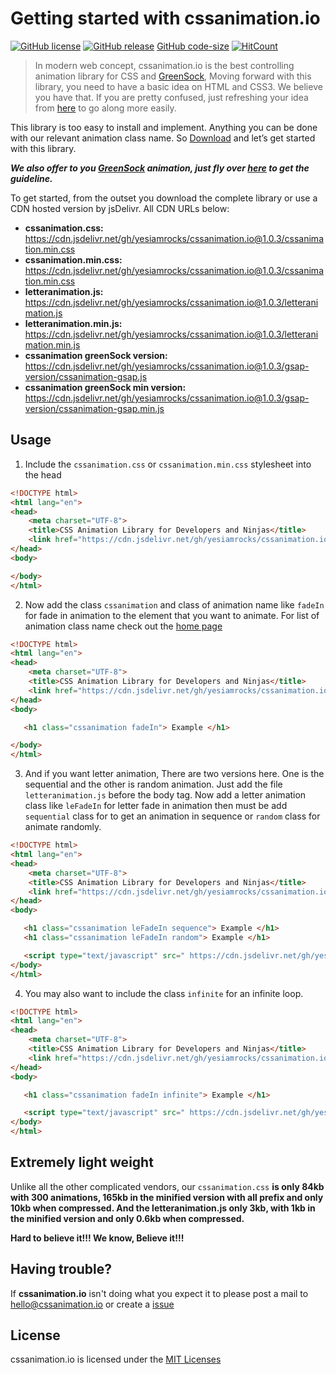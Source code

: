 # Getting started with cssanimation.io 

[![GitHub license](https://img.shields.io/github/license/Naereen/StrapDown.js.svg)](https://github.com/yesiamrocks/cssanimation.io/blob/master/LICENSE) 
[![GitHub release](https://img.shields.io/github/release/Naereen/StrapDown.js.svg)](https://github.com/yesiamrocks/cssanimation.io/releases/) 
[GitHub code-size](https://img.shields.io/github/languages/code-size/yesiamrocks/cssanimation.io?style=plastic)
[![HitCount](http://hits.dwyl.io/Naereen/badges.svg)](https://github.com/yesiamrocks/cssanimation.io/)

> In modern web concept, cssanimation.io is the best controlling animation library for CSS and [GreenSock](https://greensock.com/),  Moving forward with this library, you need to have a basic idea on HTML and CSS3. We believe you have that. If you are pretty confused, just refreshing your idea from [here](https://developer.mozilla.org/en-US/docs/Web/CSS/CSS_Animations) to go along more easily.

This library is too easy to install and implement. Anything you can be done with our relevant animation class name. So [Download](https://codeload.github.com/yesiamrocks/cssanimation.io/zip/master) and let’s get started with this library.

**_We also offer to you [GreenSock](https://greensock.com/) animation, just fly over [here](https://cssanimation.io/how-to-use.html) to get the guideline._**

To get started, from the outset you download the complete library or use a CDN hosted version by jsDelivr. All CDN URLs below:
- **cssanimation.css:** https://cdn.jsdelivr.net/gh/yesiamrocks/cssanimation.io@1.0.3/cssanimation.min.css
- **cssanimation.min.css:** https://cdn.jsdelivr.net/gh/yesiamrocks/cssanimation.io@1.0.3/cssanimation.min.css
- **letteranimation.js:** https://cdn.jsdelivr.net/gh/yesiamrocks/cssanimation.io@1.0.3/letteranimation.js
- **letteranimation.min.js:** https://cdn.jsdelivr.net/gh/yesiamrocks/cssanimation.io@1.0.3/letteranimation.min.js
- **cssanimation greenSock version:** https://cdn.jsdelivr.net/gh/yesiamrocks/cssanimation.io@1.0.3/gsap-version/cssanimation-gsap.js
- **cssanimation greenSock min version:** https://cdn.jsdelivr.net/gh/yesiamrocks/cssanimation.io@1.0.3/gsap-version/cssanimation-gsap.min.js


## Usage

1. Include the `cssanimation.css` or `cssanimation.min.css` stylesheet into the head 

``` html
<!DOCTYPE html>
<html lang="en">
<head> 
    <meta charset="UTF-8">
    <title>CSS Animation Library for Developers and Ninjas</title> 
    <link href="https://cdn.jsdelivr.net/gh/yesiamrocks/cssanimation.io@1.0.3/cssanimation.min.css" rel="stylesheet">
</head> 
<body> 

</body>
</html>
```

2. Now add the class `cssanimation` and class of animation name like `fadeIn` for fade in animation to the element that you want to animate. For list of animation class name check out the [home page](http://cssanimation.io/)
``` html
<!DOCTYPE html>
<html lang="en">
<head> 
    <meta charset="UTF-8">
    <title>CSS Animation Library for Developers and Ninjas</title> 
    <link href="https://cdn.jsdelivr.net/gh/yesiamrocks/cssanimation.io@1.0.3/cssanimation.min.css" rel="stylesheet">
</head> 
<body> 

   <h1 class="cssanimation fadeIn"> Example </h1> 

</body>
</html>
```

3. And if you want letter animation, There are two versions here. One is the sequential and the other is random animation. Just add the file `letteranimation.js` before the body tag. Now add a letter animation class like `leFadeIn` for letter fade in animation then must be add `sequential` class for to get an animation in sequence or `random` class for animate randomly.
``` html
<!DOCTYPE html>
<html lang="en">
<head> 
    <meta charset="UTF-8">
    <title>CSS Animation Library for Developers and Ninjas</title> 
    <link href="https://cdn.jsdelivr.net/gh/yesiamrocks/cssanimation.io@1.0.3/cssanimation.min.css" rel="stylesheet">
</head> 
<body> 

   <h1 class="cssanimation leFadeIn sequence"> Example </h1>
   <h1 class="cssanimation leFadeIn random"> Example </h1>

   <script type="text/javascript" src=" https://cdn.jsdelivr.net/gh/yesiamrocks/cssanimation.io@1.0.3/letteranimation.min.js"></script>
</body>
</html>
```


4. You may also want to include the class `infinite` for an infinite loop.
``` html
<!DOCTYPE html>
<html lang="en">
<head> 
    <meta charset="UTF-8">
    <title>CSS Animation Library for Developers and Ninjas</title> 
    <link href="https://cdn.jsdelivr.net/gh/yesiamrocks/cssanimation.io@1.0.3/cssanimation.min.css" rel="stylesheet">
</head> 
<body> 

   <h1 class="cssanimation fadeIn infinite"> Example </h1> 

   <script type="text/javascript" src=" https://cdn.jsdelivr.net/gh/yesiamrocks/cssanimation.io@1.0.3/letteranimation.min.js"></script>
</body>
</html>
```
## Extremely light weight
Unlike all the other complicated vendors, our `cssanimation.css` **is only 84kb with 300 animations, 165kb in the minified version with all prefix and only 10kb when compressed.
And the letteranimation.js only 3kb, with 1kb in the minified version and only 0.6kb when compressed.**

**Hard to believe it!!! We know, Believe it!!!**

## Having trouble?
If **cssanimation.io** isn't doing what you expect it to please post a mail to hello@cssanimation.io or create a [issue](https://github.com/yesiamrocks/cssanimation.io/issues)

## License
cssanimation.io is licensed under the [MIT Licenses](https://github.com/yesiamrocks/cssanimation.io/blob/master/LICENSE)
